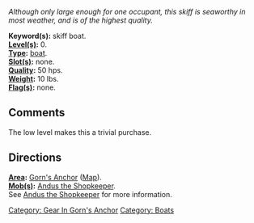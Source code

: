 *Although only large enough for one occupant, this skiff is seaworthy in
most weather, and is of the highest quality.*

**Keyword(s):** skiff boat.  
**[Level(s)](Object_Level "wikilink"):** 0.  
**[Type](:Category:_Object_Types "wikilink"):**
[boat](:Category:_Boats "wikilink").  
**[Slot(s)](Object_Slots "wikilink"):** none.  
**[Quality](Object_Quality "wikilink"):** 50 hps.  
**[Weight](Object_Weight "wikilink"):** 10 lbs.  
**[Flag(s)](:Category:_Object_Flags "wikilink"):** none.  

## Comments

The low level makes this a trivial purchase.

## Directions

**[Area](:Category:_Areas "wikilink"):** [Gorn's
Anchor](:Category:_Gorn's_Anchor "wikilink")
([Map](Gorn's_Anchor_Map "wikilink")).  
**[Mob(s)](:Category:_Mobs "wikilink"):** [Andus the
Shopkeeper](Andus_The_Shopkeeper "wikilink").  
See [Andus the Shopkeeper](Andus_The_Shopkeeper "wikilink") for more
information.  

[Category: Gear In Gorn's
Anchor](Category:_Gear_In_Gorn's_Anchor "wikilink") [Category:
Boats](Category:_Boats "wikilink")
